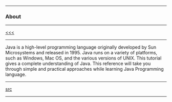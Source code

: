 
---

### About

---

[<<<](https://github.com/ttltrk/PRG/blob/master/JAVA/DOC/FCJ/FJ/FJ.MD)

---

Java is a high-level programming language originally developed by Sun Microsystems and released in 1995. 
Java runs on a variety of platforms, such as Windows, Mac OS, and the various versions of UNIX. 
This tutorial gives a complete understanding of Java. 
This reference will take you through simple and practical approaches while learning Java Programming language.

---

[src](https://www.tutorialspoint.com/java/index.htm)

---
